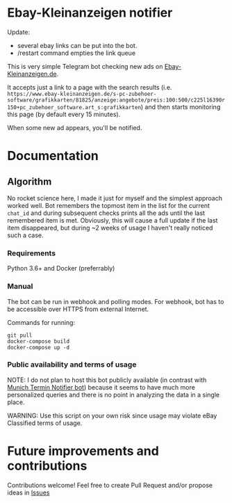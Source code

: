 # Ebay-Kleinanzeigen notifier

Update:
- several ebay links can be put into the bot.
- /restart command empties the link queue

This is very simple Telegram bot checking new ads on [Ebay-Kleinanzeigen.de](https://www.ebay-kleinanzeigen.de/stadt/muenchen/).

It accepts just a link to a page with the search results (i.e. `https://www.ebay-kleinanzeigen.de/s-pc-zubehoer-software/grafikkarten/81825/anzeige:angebote/preis:100:500/c225l16390r150+pc_zubehoer_software.art_s:grafikkarten`) and then starts monitoring this page (by default every 15 minutes).

When some new ad appears, you'll be notified. 
 
 # Documentation
 
 ## Algorithm

No rocket science here, I made it just for myself and the simplest approach worked well. Bot remembers the topmost
item in the list for the current `chat_id` and during subsequent checks prints all the ads until the last remembered item
is met. Obviously, this will cause a full update if the last item disappeared, but during ~2 weeks of usage I haven't really noticed 
such a case.
 
 ### Requirements
Python 3.6+ and Docker (preferrably)
 
 ### Manual
The bot can be run in webhook and polling modes. For webhook, bot has to be accessible over HTTPS from external Internet.
 
Commands for running:

    git pull
    docker-compose build
    docker-compose up -d
    
### Public availability and terms of usage

NOTE: I do not plan to host this bot publicly available (in contrast with [Munich Termin Notifier bot](https://github.com/okainov/munich-scripts)) because
it seems to have much more personalized queries and there is no point in analyzing the data in a single place. 

WARNING: Use this script on your own risk since usage may violate eBay Classified terms of usage. 

# Future improvements and contributions

Contributions welcome! Feel free to create Pull Request and/or propose ideas in [Issues](https://github.com/okainov/ebay-kleinanzeigen/issues)
